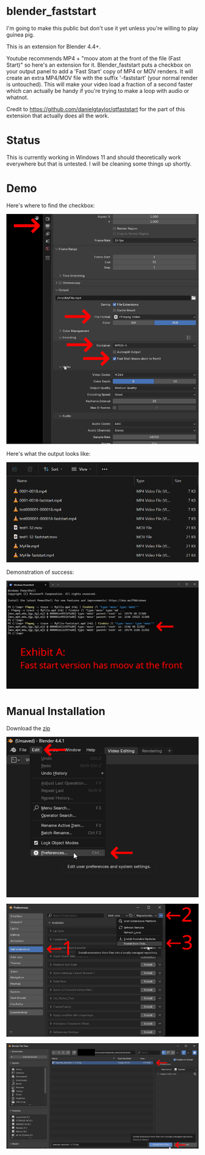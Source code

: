 # blender_faststart
I'm going to make this public but don't use it yet unless you're willing to play guinea pig. 

This is an extension for Blender 4.4+. 

Youtube recommends MP4 + "moov atom at the front of the file (Fast Start)" so here's an extension for it. Blender_faststart puts a checkbox on your output panel to add a 'Fast Start' copy of MP4 or MOV renders. It will create an extra MP4/MOV file with the suffix '-faststart' (your normal render is untouched).  This will make your video load a fraction of a second faster which can actually be handy if you're trying to make a loop with audio or whatnot.

Credit to https://github.com/danielgtaylor/qtfaststart for the part of this extension that actually does all the work.

 # Status
 This is currently working in Windows 11 and should theoretically work everywhere but that is untested.  I will be cleaning some things up shortly.

 # Demo
 Here's where to find the checkbox:
 
 ![Find it](./examples/faststart_findit.png)
 
 Here's what the output looks like:
 
 ![Filenames](./examples/faststart_filenames.png)
 
 Demonstration of success:
 
 ![Demo](./examples/faststart_ffmpeg.png)

 # Manual Installation
 
 Download the [zip](https://github.com/usrname0/blender_faststart/blob/9b785b13095ca8e77b919fa0004dce2bce80589c/builds/blender_faststart-1.7.0.zip)
 
 ![Manual Install 1](./examples/faststart_install1.png)
 
 ![Manual Install 2](./examples/faststart_install2.png)
 
 ![Manual Install 3](./examples/faststart_install3.png)
